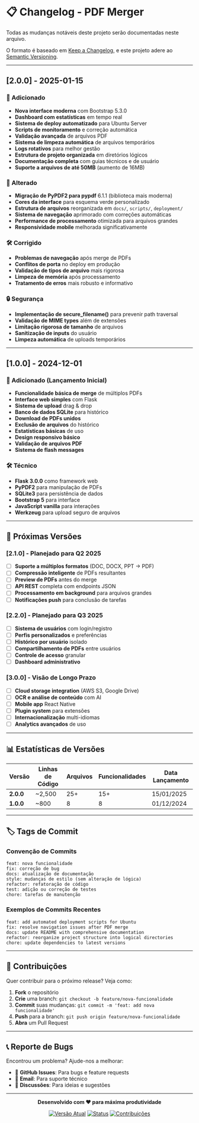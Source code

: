 # 📋 Changelog - PDF Merger

Todas as mudanças notáveis deste projeto serão documentadas neste arquivo.

O formato é baseado em [Keep a Changelog](https://keepachangelog.com/pt-BR/1.0.0/),
e este projeto adere ao [Semantic Versioning](https://semver.org/lang/pt-BR/).

---

## [2.0.0] - 2025-01-15

### 🚀 Adicionado
- **Nova interface moderna** com Bootstrap 5.3.0
- **Dashboard com estatísticas** em tempo real
- **Sistema de deploy automatizado** para Ubuntu Server
- **Scripts de monitoramento** e correção automática
- **Validação avançada** de arquivos PDF
- **Sistema de limpeza automática** de arquivos temporários
- **Logs rotativos** para melhor gestão
- **Estrutura de projeto organizada** em diretórios lógicos
- **Documentação completa** com guias técnicos e de usuário
- **Suporte a arquivos de até 50MB** (aumento de 16MB)

### 🔄 Alterado
- **Migração de PyPDF2 para pypdf** 6.1.1 (biblioteca mais moderna)
- **Cores da interface** para esquema verde personalizado
- **Estrutura de arquivos** reorganizada em `docs/`, `scripts/`, `deployment/`
- **Sistema de navegação** aprimorado com correções automáticas
- **Performance de processamento** otimizada para arquivos grandes
- **Responsividade mobile** melhorada significativamente

### 🛠️ Corrigido  
- **Problemas de navegação** após merge de PDFs
- **Conflitos de porta** no deploy em produção
- **Validação de tipos de arquivo** mais rigorosa
- **Limpeza de memória** após processamento
- **Tratamento de erros** mais robusto e informativo

### 🔒 Segurança
- **Implementação de secure_filename()** para prevenir path traversal  
- **Validação de MIME types** além de extensões
- **Limitação rigorosa de tamanho** de arquivos
- **Sanitização de inputs** do usuário
- **Limpeza automática** de uploads temporários

---

## [1.0.0] - 2024-12-01

### 🚀 Adicionado (Lançamento Inicial)
- **Funcionalidade básica de merge** de múltiplos PDFs
- **Interface web simples** com Flask
- **Sistema de upload** drag & drop
- **Banco de dados SQLite** para histórico
- **Download de PDFs unidos**
- **Exclusão de arquivos** do histórico
- **Estatísticas básicas** de uso
- **Design responsivo básico**
- **Validação de arquivos PDF**
- **Sistema de flash messages**

### 🛠️ Técnico
- **Flask 3.0.0** como framework web
- **PyPDF2** para manipulação de PDFs
- **SQLite3** para persistência de dados  
- **Bootstrap 5** para interface
- **JavaScript vanilla** para interações
- **Werkzeug** para upload seguro de arquivos

---

## 🔮 Próximas Versões

### [2.1.0] - Planejado para Q2 2025
- [ ] **Suporte a múltiplos formatos** (DOC, DOCX, PPT → PDF)
- [ ] **Compressão inteligente** de PDFs resultantes
- [ ] **Preview de PDFs** antes do merge
- [ ] **API REST** completa com endpoints JSON
- [ ] **Processamento em background** para arquivos grandes
- [ ] **Notificações push** para conclusão de tarefas

### [2.2.0] - Planejado para Q3 2025  
- [ ] **Sistema de usuários** com login/registro
- [ ] **Perfis personalizados** e preferências
- [ ] **Histórico por usuário** isolado
- [ ] **Compartilhamento de PDFs** entre usuários
- [ ] **Controle de acesso** granular
- [ ] **Dashboard administrativo**

### [3.0.0] - Visão de Longo Prazo
- [ ] **Cloud storage integration** (AWS S3, Google Drive)
- [ ] **OCR e análise de conteúdo** com AI
- [ ] **Mobile app** React Native
- [ ] **Plugin system** para extensões
- [ ] **Internacionalização** multi-idiomas
- [ ] **Analytics avançados** de uso

---

## 📊 Estatísticas de Versões

| Versão | Linhas de Código | Arquivos | Funcionalidades | Data Lançamento |
|--------|------------------|----------|-----------------|-----------------|
| **2.0.0** | ~2,500 | 25+ | 15+ | 15/01/2025 |
| **1.0.0** | ~800 | 8 | 8 | 01/12/2024 |

---

## 🏷️ Tags de Commit

### Convenção de Commits
```
feat: nova funcionalidade
fix: correção de bug
docs: atualização de documentação  
style: mudanças de estilo (sem alteração de lógica)
refactor: refatoração de código
test: adição ou correção de testes
chore: tarefas de manutenção
```

### Exemplos de Commits Recentes
```
feat: add automated deployment scripts for Ubuntu
fix: resolve navigation issues after PDF merge
docs: update README with comprehensive documentation  
refactor: reorganize project structure into logical directories
chore: update dependencies to latest versions
```

---

## 🤝 Contribuições

Quer contribuir para o próximo release? Veja como:

1. **Fork** o repositório
2. **Crie** uma branch: `git checkout -b feature/nova-funcionalidade`
3. **Commit** suas mudanças: `git commit -m 'feat: add nova funcionalidade'`
4. **Push** para a branch: `git push origin feature/nova-funcionalidade`
5. **Abra** um Pull Request

---

## 📞 Reporte de Bugs

Encontrou um problema? Ajude-nos a melhorar:

- 🐛 **GitHub Issues**: Para bugs e feature requests
- 📧 **Email**: Para suporte técnico
- 💬 **Discussões**: Para ideias e sugestões

---

<div align="center">

**Desenvolvido com ❤️ para máxima produtividade**

[![Versão Atual](https://img.shields.io/badge/versão-2.0.0-brightgreen.svg)](./CHANGELOG.md)
[![Status](https://img.shields.io/badge/status-ativo-green.svg)]()
[![Contribuições](https://img.shields.io/badge/contribuições-bem--vindas-blue.svg)]()

</div>